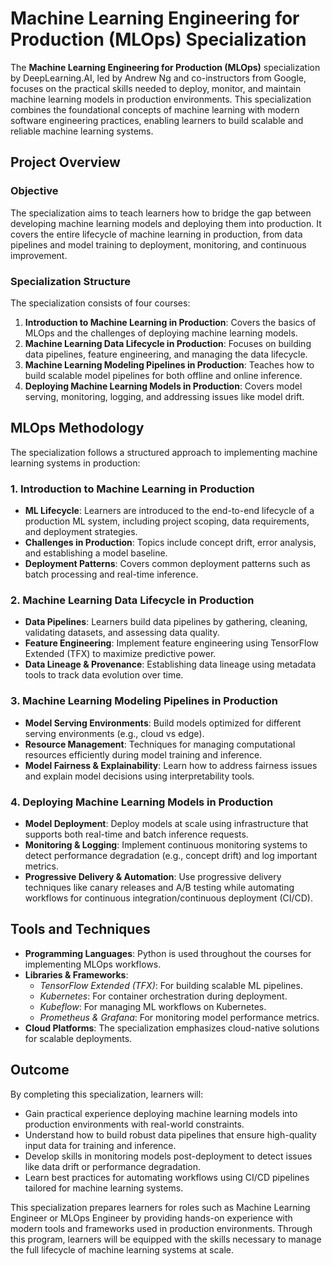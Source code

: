 # Machine Learning Engineering for Production (MLOps) Specialization

The **Machine Learning Engineering for Production (MLOps)** specialization by DeepLearning.AI, led by Andrew Ng and co-instructors from Google, focuses on the practical skills needed to deploy, monitor, and maintain machine learning models in production environments. This specialization combines the foundational concepts of machine learning with modern software engineering practices, enabling learners to build scalable and reliable machine learning systems.

## Project Overview

### Objective
The specialization aims to teach learners how to bridge the gap between developing machine learning models and deploying them into production. It covers the entire lifecycle of machine learning in production, from data pipelines and model training to deployment, monitoring, and continuous improvement.

### Specialization Structure
The specialization consists of four courses:
1. **Introduction to Machine Learning in Production**: Covers the basics of MLOps and the challenges of deploying machine learning models.
2. **Machine Learning Data Lifecycle in Production**: Focuses on building data pipelines, feature engineering, and managing the data lifecycle.
3. **Machine Learning Modeling Pipelines in Production**: Teaches how to build scalable model pipelines for both offline and online inference.
4. **Deploying Machine Learning Models in Production**: Covers model serving, monitoring, logging, and addressing issues like model drift.

## MLOps Methodology

The specialization follows a structured approach to implementing machine learning systems in production:

### 1. **Introduction to Machine Learning in Production**
   - **ML Lifecycle**: Learners are introduced to the end-to-end lifecycle of a production ML system, including project scoping, data requirements, and deployment strategies.
   - **Challenges in Production**: Topics include concept drift, error analysis, and establishing a model baseline.
   - **Deployment Patterns**: Covers common deployment patterns such as batch processing and real-time inference.

### 2. **Machine Learning Data Lifecycle in Production**
   - **Data Pipelines**: Learners build data pipelines by gathering, cleaning, validating datasets, and assessing data quality.
   - **Feature Engineering**: Implement feature engineering using TensorFlow Extended (TFX) to maximize predictive power.
   - **Data Lineage & Provenance**: Establishing data lineage using metadata tools to track data evolution over time.

### 3. **Machine Learning Modeling Pipelines in Production**
   - **Model Serving Environments**: Build models optimized for different serving environments (e.g., cloud vs edge).
   - **Resource Management**: Techniques for managing computational resources efficiently during model training and inference.
   - **Model Fairness & Explainability**: Learn how to address fairness issues and explain model decisions using interpretability tools.

### 4. **Deploying Machine Learning Models in Production**
   - **Model Deployment**: Deploy models at scale using infrastructure that supports both real-time and batch inference requests.
   - **Monitoring & Logging**: Implement continuous monitoring systems to detect performance degradation (e.g., concept drift) and log important metrics.
   - **Progressive Delivery & Automation**: Use progressive delivery techniques like canary releases and A/B testing while automating workflows for continuous integration/continuous deployment (CI/CD).

## Tools and Techniques

- **Programming Languages**: Python is used throughout the courses for implementing MLOps workflows.
- **Libraries & Frameworks**:
  - *TensorFlow Extended (TFX)*: For building scalable ML pipelines.
  - *Kubernetes*: For container orchestration during deployment.
  - *Kubeflow*: For managing ML workflows on Kubernetes.
  - *Prometheus & Grafana*: For monitoring model performance metrics.
- **Cloud Platforms**: The specialization emphasizes cloud-native solutions for scalable deployments.

## Outcome

By completing this specialization, learners will:
- Gain practical experience deploying machine learning models into production environments with real-world constraints.
- Understand how to build robust data pipelines that ensure high-quality input data for training and inference.
- Develop skills in monitoring models post-deployment to detect issues like data drift or performance degradation.
- Learn best practices for automating workflows using CI/CD pipelines tailored for machine learning systems.

This specialization prepares learners for roles such as Machine Learning Engineer or MLOps Engineer by providing hands-on experience with modern tools and frameworks used in production environments. Through this program, learners will be equipped with the skills necessary to manage the full lifecycle of machine learning systems at scale.

